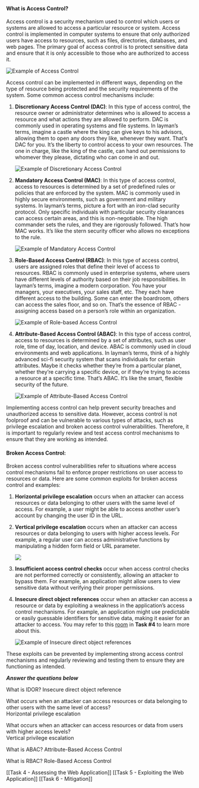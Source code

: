 #### What is Access Control?

Access control is a security mechanism used to control which users or systems are allowed to access a particular resource or system. Access control is implemented in computer systems to ensure that only authorized users have access to resources, such as files, directories, databases, and web pages. The primary goal of access control is to protect sensitive data and ensure that it is only accessible to those who are authorized to access it.

![Example of Access Control](https://tryhackme-images.s3.amazonaws.com/user-uploads/645b19f5d5848d004ab9c9e2/room-content/c0163e47202f8fb14d0d9bf407fb65df.png)

Access control can be implemented in different ways, depending on the type of resource being protected and the security requirements of the system. Some common access control mechanisms include:

1. **Discretionary Access Control (DAC)**: In this type of access control, the resource owner or administrator determines who is allowed to access a resource and what actions they are allowed to perform. DAC is commonly used in operating systems and file systems. In layman’s terms, imagine a castle where the king can give keys to his advisors, allowing them to open any doors they like, whenever they want. That’s DAC for you. It’s the liberty to control access to your own resources. The one in charge, like the king of the castle, can hand out permissions to whomever they please, dictating who can come in and out.
    
    ![Example of Discretionary Access Control](https://tryhackme-images.s3.amazonaws.com/user-uploads/645b19f5d5848d004ab9c9e2/room-content/fda89930eb8e0fe0be0bc2b0050df2bb.png)
    
2. **Mandatory Access Control (MAC)**: In this type of access control, access to resources is determined by a set of predefined rules or policies that are enforced by the system. MAC is commonly used in highly secure environments, such as government and military systems. In layman’s terms, picture a fort with an iron-clad security protocol. Only specific individuals with particular security clearances can access certain areas, and this is non-negotiable. The high commander sets the rules, and they are rigorously followed. That’s how MAC works. It’s like the stern security officer who allows no exceptions to the rule.
    
    ![Example of Mandatory Access Control](https://tryhackme-images.s3.amazonaws.com/user-uploads/645b19f5d5848d004ab9c9e2/room-content/680f5f2a359b86e88a01f75509b48976.png)
    
3. **Role-Based Access Control (RBAC)**: In this type of access control, users are assigned roles that define their level of access to resources. RBAC is commonly used in enterprise systems, where users have different levels of authority based on their job responsibilities. In layman’s terms, imagine a modern corporation. You have your managers, your executives, your sales staff, etc. They each have different access to the building. Some can enter the boardroom, others can access the sales floor, and so on. That’s the essence of RBAC - assigning access based on a person’s role within an organization.
    
    ![Example of Role-based Access Control](https://tryhackme-images.s3.amazonaws.com/user-uploads/645b19f5d5848d004ab9c9e2/room-content/951b891b22025b3a67b2675361b23415.png)
    
4. **Attribute-Based Access Control (ABAC)**: In this type of access control, access to resources is determined by a set of attributes, such as user role, time of day, location, and device. ABAC is commonly used in cloud environments and web applications. In layman’s terms, think of a highly advanced sci-fi security system that scans individuals for certain attributes. Maybe it checks whether they’re from a particular planet, whether they’re carrying a specific device, or if they’re trying to access a resource at a specific time. That’s ABAC. It’s like the smart, flexible security of the future.
    
    ![Example of Attribute-Based Access Control](https://tryhackme-images.s3.amazonaws.com/user-uploads/645b19f5d5848d004ab9c9e2/room-content/0057e9b8b5ea7f0e1bed9c33f586163b.png)
    

Implementing access control can help prevent security breaches and unauthorized access to sensitive data. However, access control is not foolproof and can be vulnerable to various types of attacks, such as privilege escalation and broken access control vulnerabilities. Therefore, it is important to regularly review and test access control mechanisms to ensure that they are working as intended.

#### Broken Access Control:

Broken access control vulnerabilities refer to situations where access control mechanisms fail to enforce proper restrictions on user access to resources or data. Here are some common exploits for broken access control and examples:

1. **Horizontal privilege escalation** occurs when an attacker can access resources or data belonging to other users with the same level of access. For example, a user might be able to access another user’s account by changing the user ID in the URL.
    
2. **Vertical privilege escalation** occurs when an attacker can access resources or data belonging to users with higher access levels. For example, a regular user can access administrative functions by manipulating a hidden form field or URL parameter.
    
    ![](https://tryhackme-images.s3.amazonaws.com/user-uploads/645b19f5d5848d004ab9c9e2/room-content/fa3bb36f2fde2bd29aa290ff2610428d.png)  
    
3. **Insufficient access control checks** occur when access control checks are not performed correctly or consistently, allowing an attacker to bypass them. For example, an application might allow users to view sensitive data without verifying their proper permissions.
    
4. **Insecure direct object references** occur when an attacker can access a resource or data by exploiting a weakness in the application’s access control mechanisms. For example, an application might use predictable or easily guessable identifiers for sensitive data, making it easier for an attacker to access. You may refer to this [room](https://tryhackme.com/room/owasptop102021) in **Task #4** to learn more about this.
    
    ![Example of Insecure direct object references](https://tryhackme-images.s3.amazonaws.com/user-uploads/645b19f5d5848d004ab9c9e2/room-content/55df42c444edbd2a24f7973b5792b769.png)
    

These exploits can be prevented by implementing strong access control mechanisms and regularly reviewing and testing them to ensure they are functioning as intended.

___Answer the questions below___

What is IDOR?
	Insecure direct object reference

What occurs when an attacker can access resources or data belonging to other users with the same level of access?  
	Horizontal privilege escalation

What occurs when an attacker can access resources or data from users with higher access levels?  
	Vertical privilege escalation

What is ABAC?
	Attribute-Based Access Control

What is RBAC?
	Role-Based Access Control

[[Task 4 - Assessing the Web Application]]
[[Task 5 - Exploiting the Web Application]]
[[Task 6 - Mitigation]]

